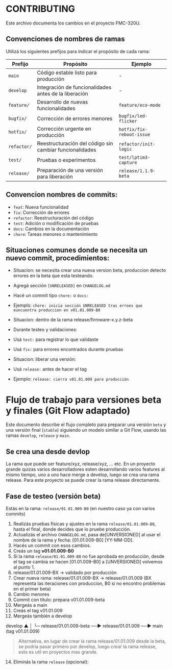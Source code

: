 # CONTRIBUTING

Este archivo documenta los cambios en el proyecto FMC-320U.


## Convenciones de nombres de ramas

Utilizá los siguientes prefijos para indicar el propósito de cada rama:

| Prefijo       | Propósito                                             | Ejemplo                        |
|---------------|-------------------------------------------------------|--------------------------------|
| `main`        | Código estable listo para producción                  | -                              |
| `develop`     | Integración de funcionalidades antes de la liberación | -                              |
| `feature/`    | Desarrollo de nuevas funcionalidades                  | `feature/eco-mode`             |
| `bugfix/`     | Corrección de errores menores                         | `bugfix/led-flicker`           |
| `hotfix/`     | Corrección urgente en producción                      | `hotfix/fix-reboot-issue`      |
| `refactor/`   | Reestructuración del código sin cambiar funcionalidades | `refactor/init-logic`        |
| `test/`       | Pruebas o experimentos                                | `test/lptim3-capture`          |
| `release/`    | Preparación de una versión para liberación            | `release/1.1.9-beta`           |


## Convencion nombres de commits:
- `feat`: Nueva funcionalidad
- `fix`: Corrección de errores
- `refactor`: Reestructuración del código
- `test`: Adición o modificación de pruebas
- `docs`: Cambios en la documentación
- `chore`: Tareas menores o mantenimiento

## Situaciones comunes donde se necesita un nuevo commit, procedimientos:
- Situacion: se necesita crear una nueva version beta, produccion detecto errores en la beta que esta testeando.
- Agregá sección `[UNRELEASED]` en `CHANGELOG.md`
- Hacé un commit tipo `chore:` o `docs:`
- Ejemplo: `chore: inicia sección UNRELEASED tras erroes que euncuentra produccion en v01.01.009-B0`

- Situacion: dentro de la rama release/firmware-x.y.z-beta
- Durante testeo y validaciones:
- Usá `test:` para registrar lo que validaste
- Usá `fix:` para errores encontrados durante pruebas

- Situacion: liberar una versión:
- Usá `release:` antes de hacer el tag
- Ejemplo: `release: cierra v01.01.009 para producción`


# Flujo de trabajo para versiones beta y finales (Git Flow adaptado)

Este documento describe el flujo completo para preparar una versión `beta` y una versión final (`stable`) siguiendo un modelo similar a Git Flow, usando las ramas `develop`, `release` y `main`.

## Se crea una desde devlop

La rama que puede ser feature/xyz, release/xyz, ... etc.
En un proyecto grande quizas varios desarrolladores esten desarrollando varios features al mismo tiempo, uno a uno hace merge a develop, luego se crea una rama release.
Para este proyecto se puede crear la rama release directamente.

## Fase de testeo (versión beta)

Estás en la rama: `release/01.01.009-B0` (en nuestro caso ya con varios commits)

1. Realizás pruebas físicas y ajustes en la rama `release/01.01.009-B0`, hasta el final, donde decides que lo pruebe producción.
2. Actualizás el archivo `CHANGELOG.md`, pasa de[UNVERSIONED] al usar el nombre de la rama y fecha: [01.01.009-B0] [YY-MM-DD].
3. Hacés un commit con esos cambios.
4. Creás un tag **v01.01.009-B0**
5. Si la rama `release/01.01.009-B0` no fue aprobada en producción, desde el tag se cambia se hacen [01.01.009-B0] a [UNVERSIONED] volvemos al punto 1.
6. release/01.01.009-BX → validado por producción
7. Crear nueva rama: release/01.01.009-BX → release/01.01.009 (BX representa las iteraciones con produccion, B0 si no encontro problemas en el primer beta)
8. Cambio menores
9. Commit con titulo:  prepara v01.01.009-beta
10. Mergeás a main
11. Creás el tag v01.01.009
12. Mergeás también a develop

develop
   ▲
   │
   └─ release/01.01.009-beta ──▶ release/01.01.009 ──▶ main (tag v01.01.009)

>Alternativa, en lugar de crear la rama release/01.01.009 desde la beta, se podria pasar primero por develop, luego crear la rama release, esto  es util en proyectos mas  grande.

14. Eliminás la rama `release` (opcional):
